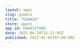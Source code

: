 ```yaml
---
layout: apps
slug: gimmie
title: "Gimmie"
store: apple
app_id: 6444337000
date: 2025-04-28T15:21:45Z
published: 2023-05-02T07:00:00Z
---
```

